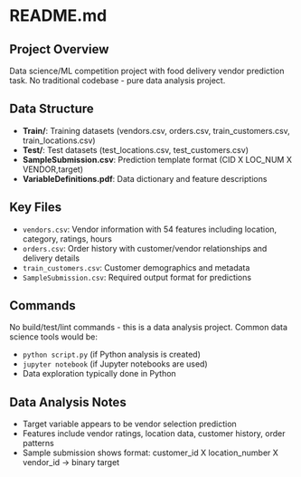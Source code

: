 # README.md

## Project Overview
Data science/ML competition project with food delivery vendor prediction task. No traditional codebase - pure data analysis project.

## Data Structure
- **Train/**: Training datasets (vendors.csv, orders.csv, train_customers.csv, train_locations.csv)
- **Test/**: Test datasets (test_locations.csv, test_customers.csv)
- **SampleSubmission.csv**: Prediction template format (CID X LOC_NUM X VENDOR,target)
- **VariableDefinitions.pdf**: Data dictionary and feature descriptions

## Key Files
- `vendors.csv`: Vendor information with 54 features including location, category, ratings, hours
- `orders.csv`: Order history with customer/vendor relationships and delivery details
- `train_customers.csv`: Customer demographics and metadata
- `SampleSubmission.csv`: Required output format for predictions

## Commands
No build/test/lint commands - this is a data analysis project. Common data science tools would be:
- `python script.py` (if Python analysis is created)
- `jupyter notebook` (if Jupyter notebooks are used)
- Data exploration typically done in Python

## Data Analysis Notes
- Target variable appears to be vendor selection prediction
- Features include vendor ratings, location data, customer history, order patterns
- Sample submission shows format: customer_id X location_number X vendor_id → binary target
